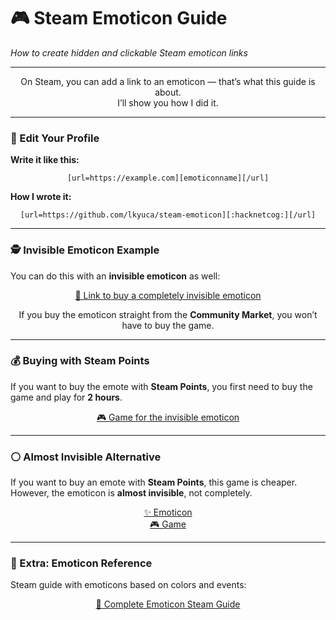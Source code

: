 <p align="center">
  <h1>🎮 Steam Emoticon Guide</h1>
  <em>How to create hidden and clickable Steam emoticon links</em>
</p>

---

<p align="center">
On Steam, you can add a link to an emoticon — that’s what this guide is about.<br>
I’ll show you how I did it.
</p>

---

### 🔗 Edit Your Profile

**Write it like this:**

<p align="center">
<code>[url=https://example.com][emoticonname][/url]</code>
</p>

**How I wrote it:**

<p align="center">
<code>[url=https://github.com/lkyuca/steam-emoticon][:hacknetcog:][/url]</code>
</p>

---

### 🕵️ Invisible Emoticon Example

You can do this with an **invisible emoticon** as well:

<p align="center">
<a href="https://steamcommunity.com/market/listings/753/515040-%3ARareDeplorable%3A">
🔗 Link to buy a completely invisible emoticon
</a>
</p>

<p align="center">
If you buy the emoticon straight from the <strong>Community Market</strong>, you won’t have to buy the game.
</p>

---

### 💰 Buying with Steam Points

If you want to buy the emote with **Steam Points**, you first need to buy the game and play for **2 hours**.

<p align="center">
<a href="https://store.steampowered.com/app/515040/Make_America_Great_Again_The_Trump_Presidency/">
🎮 Game for the invisible emoticon
</a>
</p>

---

### ⚪ Almost Invisible Alternative

If you want to buy an emote with **Steam Points**, this game is cheaper.<br>
However, the emoticon is **almost invisible**, not completely.

<p align="center">
<a href="https://steamcommunity.com/market/listings/753/534560-%3AYemot%3A">✨ Emoticon</a><br>
<a href="https://store.steampowered.com/app/534560/Ramify/">🎮 Game</a>
</p>

---

### 🎨 Extra: Emoticon Reference

Steam guide with emoticons based on colors and events:

<p align="center">
<a href="https://steamcommunity.com/sharedfiles/filedetails/?id=1885366850">
📘 Complete Emoticon Steam Guide
</a>
</p>


